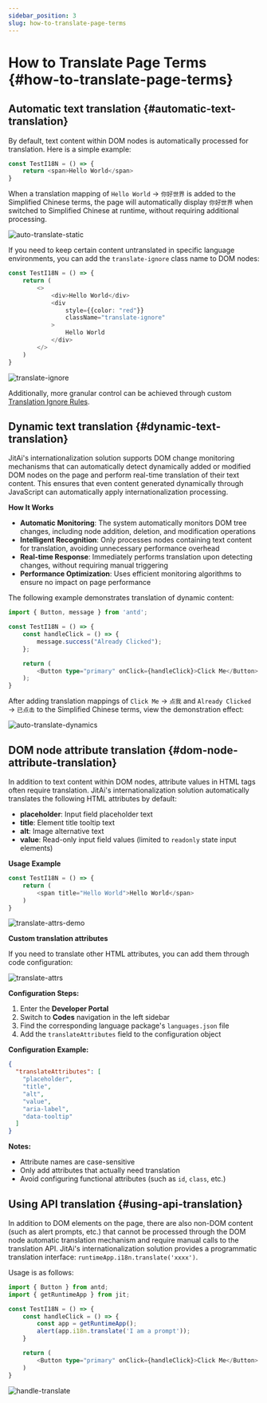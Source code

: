 ```yaml
---
sidebar_position: 3
slug: how-to-translate-page-terms
---
```


# How to Translate Page Terms {#how-to-translate-page-terms}

## Automatic text translation {#automatic-text-translation}

By default, text content within DOM nodes is automatically processed for translation. Here is a simple example:

```typescript
const TestI18N = () => {
    return <span>Hello World</span>
}
```

When a translation mapping of `Hello World` → `你好世界` is added to the Simplified Chinese terms, the page will automatically display `你好世界` when switched to Simplified Chinese at runtime, without requiring additional processing.

![auto-translate-static](./img/auto-translate-static.gif)

If you need to keep certain content untranslated in specific language environments, you can add the `translate-ignore` class name to DOM nodes:

```typescript
const TestI18N = () => {
    return (
        <>
            <div>Hello World</div>
            <div
                style={{color: "red"}}
                className="translate-ignore"
            >
                Hello World
            </div>
        </>
    )
}
```

![translate-ignore](./img/translate-ignore.gif)

Additionally, more granular control can be achieved through custom [Translation Ignore Rules](./translate-ignore-rules).

## Dynamic text translation {#dynamic-text-translation}

JitAi's internationalization solution supports DOM change monitoring mechanisms that can automatically detect dynamically added or modified DOM nodes on the page and perform real-time translation of their text content. This ensures that even content generated dynamically through JavaScript can automatically apply internationalization processing.

**How It Works**
- **Automatic Monitoring**: The system automatically monitors DOM tree changes, including node addition, deletion, and modification operations
- **Intelligent Recognition**: Only processes nodes containing text content for translation, avoiding unnecessary performance overhead
- **Real-time Response**: Immediately performs translation upon detecting changes, without requiring manual triggering
- **Performance Optimization**: Uses efficient monitoring algorithms to ensure no impact on page performance

The following example demonstrates translation of dynamic content:

```typescript
import { Button, message } from 'antd';

const TestI18N = () => {
    const handleClick = () => {
        message.success("Already Clicked");
    };

    return (
        <Button type="primary" onClick={handleClick}>Click Me</Button>
    );
}
```

After adding translation mappings of `Click Me` → `点我` and `Already Clicked` → `已点击` to the Simplified Chinese terms, view the demonstration effect:

![auto-translate-dynamics](./img/auto-translate-dynamics.gif)

## DOM node attribute translation {#dom-node-attribute-translation}

In addition to text content within DOM nodes, attribute values in HTML tags often require translation.
JitAi's internationalization solution automatically translates the following HTML attributes by default:

- **placeholder**: Input field placeholder text
- **title**: Element title tooltip text
- **alt**: Image alternative text
- **value**: Read-only input field values (limited to `readonly` state input elements)

**Usage Example**

```typescript
const TestI18N = () => {
    return (
        <span title="Hello World">Hello World</span>
    )
}
```
![translate-attrs-demo](./img/translate-attrs.gif)

**Custom translation attributes**

If you need to translate other HTML attributes, you can add them through code configuration:

![translate-attrs](./img/translate-attrs.png)

**Configuration Steps:**

1. Enter the **Developer Portal**
2. Switch to **Codes** navigation in the left sidebar
3. Find the corresponding language package's `languages.json` file
4. Add the `translateAttributes` field to the configuration object

**Configuration Example:**
```json
{
  "translateAttributes": [
    "placeholder",
    "title", 
    "alt",
    "value",
    "aria-label",
    "data-tooltip"
  ]
}
```
**Notes:**
- Attribute names are case-sensitive
- Only add attributes that actually need translation
- Avoid configuring functional attributes (such as `id`, `class`, etc.)


## Using API translation {#using-api-translation}

In addition to DOM elements on the page, there are also non-DOM content (such as alert prompts, etc.) that cannot be processed through the DOM node automatic translation mechanism and require manual calls to the translation API. JitAi's internationalization solution provides a programmatic translation interface: `runtimeApp.i18n.translate('xxxx')`.

Usage is as follows:

```typescript
import { Button } from antd;
import { getRuntimeApp } from jit;

const TestI18N = () => {
    const handleClick = () => {
        const app = getRuntimeApp();
        alert(app.i18n.translate('I am a prompt'));
    }

    return (
        <Button type="primary" onClick={handleClick}>Click Me</Button>
    )
}
```

![handle-translate](./img/handle-translate.gif)

